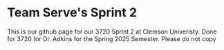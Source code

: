 # Team Serve's Sprint 2
This is our github page for our 3720 Sprint 2 at Clemson Univeristy.
Done for 3720 for Dr. Adkins for the Spring 2025 Semester.
Please do not copy
